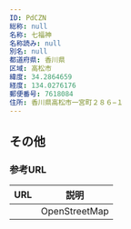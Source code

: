```yaml
---
ID: PdCZN
総称: null
名称: 七福神
名称読み: null
別名: null
都道府県: 香川県
区域: 高松市
緯度: 34.2864659
経度: 134.0276176
郵便番号: 7618084
住所: 香川県高松市一宮町２８６−１
---
```


## その他

### 参考URL

| URL | 説明          |
| --- | ------------- |
|     | OpenStreetMap |
